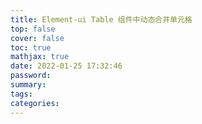 ```yaml
---
title: Element-ui Table 组件中动态合并单元格
top: false
cover: false
toc: true
mathjax: true
date: 2022-01-25 17:32:46
password:
summary:
tags:
categories:
---
```

